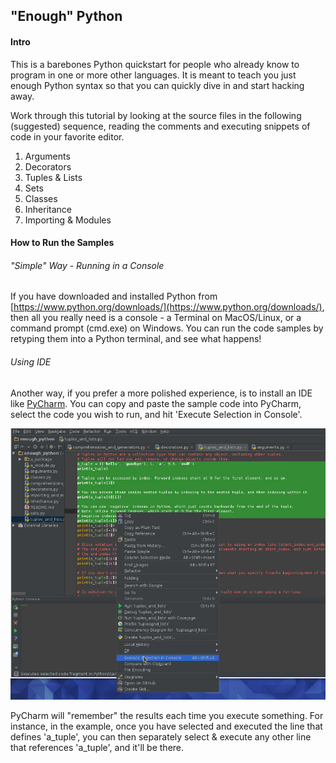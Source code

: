 ## "Enough" Python

#### Intro
This is a barebones Python quickstart for people who already know to program in one or more other languages.  It is meant to teach you just enough Python syntax so that you can quickly dive in and start hacking away.

Work through this tutorial by looking at the source files in the following (suggested) sequence, reading the comments
and executing snippets of code in your favorite editor.

1. Arguments
2. Decorators
3. Tuples & Lists
4. Sets
5. Classes
6. Inheritance
7. Importing & Modules

#### How to Run the Samples
###### "Simple" Way - Running in a Console
If you have downloaded and installed Python from [https://www.python.org/downloads/](https://www.python.org/downloads/), then all you really need is a console - a Terminal on MacOS/Linux, or a command prompt (cmd.exe) on Windows. You can run the code samples by retyping them into a Python terminal, and see what happens!

###### Using IDE

Another way, if you prefer a more polished experience, is to install an IDE like [PyCharm](https://www.jetbrains.com/pycharm/). You can copy and paste the sample code into PyCharm, select the code you wish to run, and hit 'Execute Selection in Console'.

![Using Execute Selection in PyCharm (Alt-Shift-E)](images/PyCharm_Execute_Selected_Screenshot.jpg)

PyCharm will "remember" the results each time you execute something.  For instance, in the example, once you have selected and executed the line that defines 'a_tuple', you can then separately select & execute any other line that references 'a_tuple', and it'll be there.
